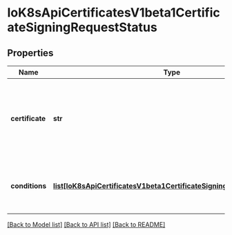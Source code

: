 # IoK8sApiCertificatesV1beta1CertificateSigningRequestStatus

## Properties
Name | Type | Description | Notes
------------ | ------------- | ------------- | -------------
**certificate** | **str** | If request was approved, the controller will place the issued certificate here. | [optional] 
**conditions** | [**list[IoK8sApiCertificatesV1beta1CertificateSigningRequestCondition]**](IoK8sApiCertificatesV1beta1CertificateSigningRequestCondition.md) | Conditions applied to the request, such as approval or denial. | [optional] 

[[Back to Model list]](../README.md#documentation-for-models) [[Back to API list]](../README.md#documentation-for-api-endpoints) [[Back to README]](../README.md)

